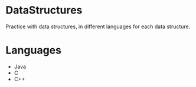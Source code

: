 DataStructures
==============

Practice with data structures, in different languages for each data structure. 

Languages
=========

- Java
- C
- C++

